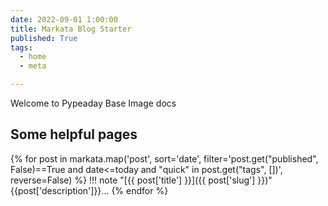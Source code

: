 ```yaml
---
date: 2022-09-01 1:00:00
title: Markata Blog Starter
published: True
tags:
  - home
  - meta

---
```


Welcome to Pypeaday Base Image docs

## Some helpful pages


{% for post in markata.map('post', sort='date', filter='post.get("published", False)==True and date<=today and "quick" in post.get("tags", [])', reverse=False) %}
!!! note "[{{ post['title'] }}]({{ post['slug'] }})"
    {{post['description']}}...
{% endfor %}
